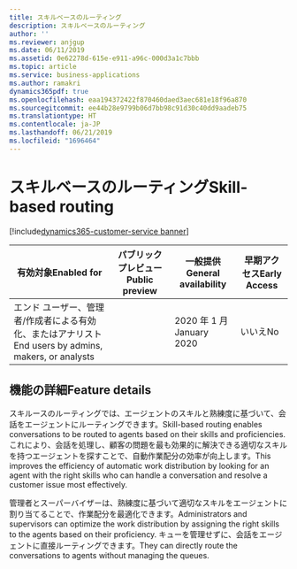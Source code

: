 ```yaml
---
title: スキルベースのルーティング
description: スキルベースのルーティング
author: ''
ms.reviewer: anjgup
ms.date: 06/11/2019
ms.assetid: 0e62278d-615e-e911-a96c-000d3a1c7bbb
ms.topic: article
ms.service: business-applications
ms.author: ramakri
dynamics365pdf: true
ms.openlocfilehash: eaa194372422f870460daed3aec681e18f96a870
ms.sourcegitcommit: ee44b28e9799b06d7bb98c91d30c40dd9aadeb75
ms.translationtype: HT
ms.contentlocale: ja-JP
ms.lasthandoff: 06/21/2019
ms.locfileid: "1696464"
---
```

# <a name="skill-based-routing"></a><span data-ttu-id="802a8-103">スキルベースのルーティング</span><span class="sxs-lookup"><span data-stu-id="802a8-103">Skill-based routing</span></span>
[!include[dynamics365-customer-service banner](../includes/dynamics365-customer-service.md)]

| <span data-ttu-id="802a8-104">有効対象</span><span class="sxs-lookup"><span data-stu-id="802a8-104">Enabled for</span></span>    |  <span data-ttu-id="802a8-105">パブリック プレビュー</span><span class="sxs-lookup"><span data-stu-id="802a8-105">Public preview</span></span> | <span data-ttu-id="802a8-106">一般提供</span><span class="sxs-lookup"><span data-stu-id="802a8-106">General availability</span></span> | <span data-ttu-id="802a8-107">早期アクセス</span><span class="sxs-lookup"><span data-stu-id="802a8-107">Early Access</span></span> |
| ---------- | ---------- |---------- |---------- |
|<span data-ttu-id="802a8-108">エンド ユーザー、管理者/作成者による有効化、またはアナリスト</span><span class="sxs-lookup"><span data-stu-id="802a8-108">End users by admins, makers, or analysts</span></span>|| <span data-ttu-id="802a8-109">2020 年 1 月</span><span class="sxs-lookup"><span data-stu-id="802a8-109">January 2020</span></span>|<span data-ttu-id="802a8-110">いいえ</span><span class="sxs-lookup"><span data-stu-id="802a8-110">No</span></span> |






## <a name="feature-details"></a><span data-ttu-id="802a8-111">機能の詳細</span><span class="sxs-lookup"><span data-stu-id="802a8-111">Feature details</span></span>
<!--feature detail start -->
<span data-ttu-id="802a8-112">スキルースのルーティングでは、エージェントのスキルと熟練度に基づいて、会話をエージェントにルーティングできます。</span><span class="sxs-lookup"><span data-stu-id="802a8-112">Skill-based routing enables conversations to be routed to agents based on their skills and proficiencies.</span></span> <span data-ttu-id="802a8-113">これにより、会話を処理し、顧客の問題を最も効果的に解決できる適切なスキルを持つエージェントを探すことで、自動作業配分の効率が向上します。</span><span class="sxs-lookup"><span data-stu-id="802a8-113">This improves the efficiency of automatic work distribution by looking for an agent with the right skills who can handle a conversation and resolve a customer issue most effectively.</span></span>  

<span data-ttu-id="802a8-114">管理者とスーパーバイザーは、熟練度に基づいて適切なスキルをエージェントに割り当てることで、作業配分を最適化できます。</span><span class="sxs-lookup"><span data-stu-id="802a8-114">Administrators and supervisors can optimize the work distribution by assigning the right skills to the agents based on their proficiency.</span></span> <span data-ttu-id="802a8-115">キューを管理せずに、会話をエージェントに直接ルーティングできます。</span><span class="sxs-lookup"><span data-stu-id="802a8-115">They can directly route the conversations to agents without managing the queues.</span></span>
<!--feature detail end -->










